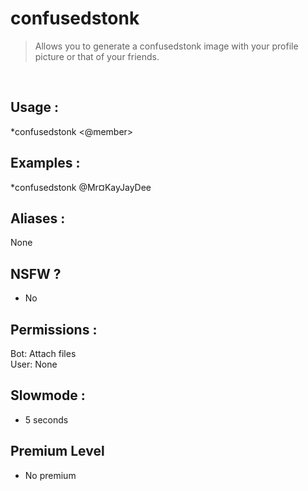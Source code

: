 # confusedstonk

> Allows you to generate a confusedstonk image with your profile picture or that of your friends.

<br>

## Usage :

*confusedstonk <@member>

## Examples :

*confusedstonk @Mr¤KayJayDee

## Aliases :

None

## NSFW ?

- No

## Permissions :

Bot: Attach files
<br>
User: None

## Slowmode :

- 5 seconds

## Premium Level

- No premium